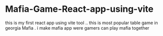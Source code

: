# Mafia-Game-React-app-using-vite
this is my first react app using vite tool .. this is most popular table game in georgia Mafia . i make mafia app were gamers can play mafia together

